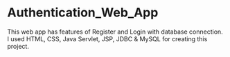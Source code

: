 # Authentication_Web_App
This web app has features of Register and Login with database connection. I used HTML, CSS, Java Servlet, JSP, JDBC &amp; MySQL for creating this project.
